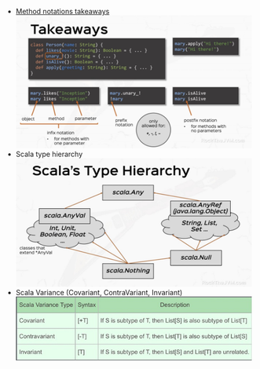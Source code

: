 * [Method notations takeaways](https://github.com/thedevd/techBlog/blob/master/scalaexamples/src/main/scala/com/thedevd/scalaexamples/basics/MethodCallingNotations.scala) <img src="https://github.com/thedevd/imageurls/blob/master/scala/scala-method-notations-infix-prefix-postfix.jpeg"/>
* Scala type hierarchy <img src="https://github.com/thedevd/imageurls/blob/master/scala/scala-type-hierarchy.jpeg"/>
* Scala Variance (Covariant, ContraVariant, Invariant) <img src="https://github.com/thedevd/imageurls/blob/master/scala/scala-variances-covariant-contravarient-invariant%20Medium.jpeg"/>
